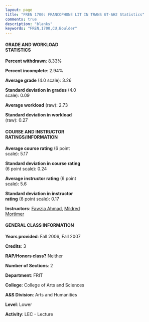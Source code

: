 ```yaml
---
layout: page
title: "FREN 1700: FRANCOPHONE LIT IN TRANS GT-AH2 Statistics"
comments: true
description: "blanks"
keywords: "FREN,1700,CU,Boulder"
---
```

<head>
<script src="https://ajax.googleapis.com/ajax/libs/jquery/2.1.3/jquery.min.js"></script>
<script src="https://dl.dropboxusercontent.com/s/pc42nxpaw1ea4o9/highcharts.js?dl=0"></script>
<!-- <script src="../assets/js/highcharts.js"></script> -->
<style type="text/css">@font-face {
	font-family: "Bebas Neue";
	src: url(https://www.filehosting.org/file/details/544349/BebasNeue Regular.otf) format("opentype");
	}
	h1.Bebas { 
		font-family: "Bebas Neue", Verdana, Tahoma;
	}
</style>
</head>
<body>
	<div id="container" style="float: right; width: 45%; height: 88%; margin-left: 2.5%; margin-right: 2.5%;"></div>
	<script language="JavaScript">
		$(document).ready(function() {
		var chart = {type: 'column'};
		var title = {text: 'Grade Distribution'};
		var xAxis = {categories: ['A','B','C','D','F'],crosshair: true};
		var yAxis = {min: 0,title: {text: 'Percentage'}};
		var tooltip = {headerFormat: '<center><b><span style="font-size:20px">{point.key}</span></b></center>',
		               pointFormat: '<td style="padding:0"><b>{point.y:.1f}%</b></td>',
		               footerFormat: '</table>',shared: true,useHTML: true};
		var plotOptions = {column: {pointPadding: 0.0,borderWidth: 0}};  
		var credits = {enabled: false};var series= [{name: 'Percent',data: [38.75,54.79,0.0,3.33,3.13,]}];
		var json = {};
		json.chart = chart;
		json.title = title;
		json.tooltip = tooltip;
		json.xAxis = xAxis;
		json.yAxis = yAxis;  
		json.series = series;
		json.plotOptions = plotOptions;  
		json.credits = credits;
		$('#container').highcharts(json);
	});
	</script>
</body>
			   
#### GRADE AND WORKLOAD STATISTICS

**Percent withdrawn**: 8.33%

**Percent incomplete**: 2.94%

**Average grade** (4.0 scale): 3.26

**Standard deviation in grades** (4.0 scale): 0.09

**Average workload** (raw): 2.73

**Standard deviation in workload** (raw): 0.27

#### COURSE AND INSTRUCTOR RATINGS/INFORMATION

**Average course rating** (6 point scale): 5.17

**Standard deviation in course rating** (6 point scale): 0.24

**Average instructor rating** (6 point scale): 5.6

**Standard deviation in instructor rating** (6 point scale): 0.17

**Instructors**: <a href='../../instructors/Fawzia_Ahmad'>Fawzia Ahmad</a>, <a href='../../instructors/Mildred_Mortimer'>Mildred Mortimer</a>

#### GENERAL CLASS INFORMATION

**Years provided**: Fall 2006, Fall 2007

**Credits**: 3

**RAP/Honors class?** Neither

**Number of Sections**: 2

**Department**: FRIT

**College**: College of Arts and Sciences

**A&S Division**: Arts and Humanities

**Level**: Lower

**Activity**: LEC - Lecture
